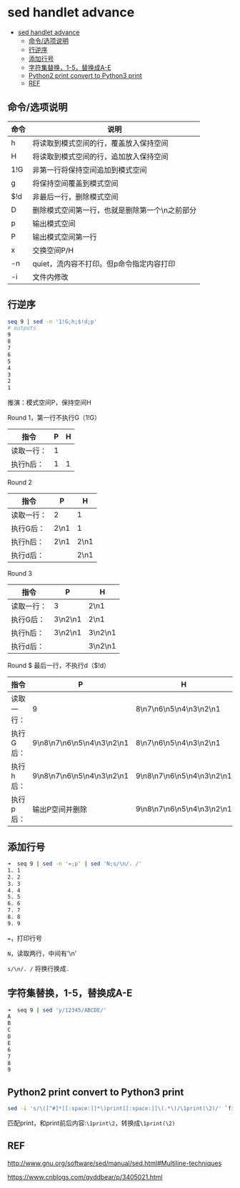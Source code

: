 # sed handlet advance

- [sed handlet advance](#sed-handlet-advance)
	- [命令/选项说明](#命令选项说明)
	- [行逆序](#行逆序)
	- [添加行号](#添加行号)
	- [字符集替换，1-5，替换成A-E](#字符集替换1-5替换成a-e)
	- [Python2 print convert to Python3 print](#python2-print-convert-to-python3-print)
	- [REF](#ref)

## 命令/选项说明

命令 | 说明
---|---
h | 将读取到模式空间的行，覆盖放入保持空间
H | 将读取到模式空间的行，追加放入保持空间
1!G | 非第一行将保持空间追加到模式空间
g | 将保持空间覆盖到模式空间
$!d | 非最后一行，删除模式空间
D | 删除模式空间第一行，也就是删除第一个\n之前部分
p | 输出模式空间
P | 输出模式空间第一行
x | 交换空间P/H
-n | quiet，流内容不打印。但p命令指定内容打印
-i | 文件内修改

## 行逆序

```Bash
seq 9 | sed -n '1!G;h;$!d;p'
# outputs
9
8
7
6
5
4
3
2
1
```

推演：模式空间P，保持空间H

Round 1，第一行不执行G（1!G）

指令 | P | H
---------|----------|---------
读取一行：| 1 |
执行h后：| 1 | 1

Round 2

指令 | P | H
---------|----------|---------
读取一行：|2 |1
执行G后：|2\n1 |1
执行h后：|2\n1 |2\n1
执行d后：| |2\n1

Round 3

指令 | P | H
---------|----------|---------
读取一行：|3 |2\n1
执行G后：|3\n2\n1 |2\n1
执行h后：|3\n2\n1 |3\n2\n1
执行d后：| |3\n2\n1

Round $ 最后一行，不执行d（$!d）

指令 | P | H
---------|----------|---------
读取一行：|9 |8\n7\n6\n5\n4\n3\n2\n1
执行G后：|9\n8\n7\n6\n5\n4\n3\n2\n1 |8\n7\n6\n5\n4\n3\n2\n1
执行h后：|9\n8\n7\n6\n5\n4\n3\n2\n1 |9\n8\n7\n6\n5\n4\n3\n2\n1
执行p后：|输出P空间并删除 | 9\n8\n7\n6\n5\n4\n3\n2\n1

## 添加行号

```Bash
➜  seq 9 | sed -n '=;p' | sed 'N;s/\n/. /'
1. 1
2. 2
3. 3
4. 4
5. 5
6. 6
7. 7
8. 8
9. 9
```

`=`，打印行号

`N`，读取两行，中间有'\n'

`s/\n/. /` 将换行换成`.`

## 字符集替换，1-5，替换成A-E

```Bash
➜  seq 9 | sed 'y/12345/ABCDE/'
A
B
C
D
E
6
7
8
9
```

## Python2 print convert to Python3 print

```Bash
sed -i 's/\([^#]*[[:space:]]*\)print[[:space:]]\(.*\)/\1print(\2)/' `find . -name "*.py"`
```

匹配print，和print前后内容:`\1print\2`，转换成`\1print(\2)`

## REF

http://www.gnu.org/software/sed/manual/sed.html#Multiline-techniques

https://www.cnblogs.com/qyddbear/p/3405021.html